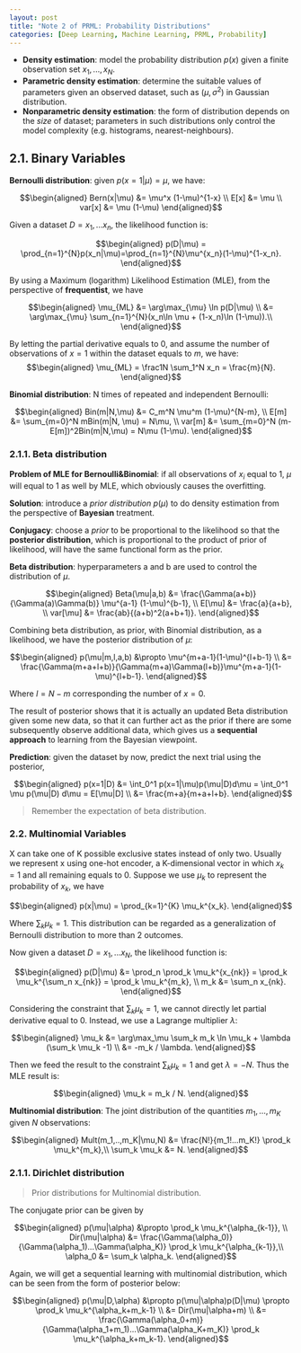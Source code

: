 ```yaml
---
layout: post
title: "Note 2 of PRML: Probability Distributions"
categories: [Deep Learning, Machine Learning, PRML, Probability]
---
```


- **Density estimation**: model the probability distribution $p(x)$ given a finite observation set $x_1,...,x_N$.
- **Parametric density estimation**: determine the suitable values of parameters given an observed dataset, such as $(\mu,\sigma^2)$ in Gaussian distribution.
- **Nonparametric density estimation**: the form of distribution depends on the *size* of dataset; parameters in such distributions only control the model complexity (e.g. histograms, nearest-neighbours).

## 2.1. Binary Variables

**Bernoulli distribution**: given $p(x=1|\mu)=\mu$, we have:

$$\begin{aligned}
Bern(x|\mu) &= \mu^x (1-\mu)^{1-x} \\
E[x] &= \mu \\
var[x] &= \mu (1-\mu)
\end{aligned}​$$

Given a dataset $D={x_1,...x_n}$, the likelihood function is:

$$\begin{aligned}
p(D|\mu) = \prod_{n=1}^{N}p(x_n|\mu)=\prod_{n=1}^{N}\mu^{x_n}(1-\mu)^{1-x_n}.
\end{aligned}$$

By using a Maximum (logarithm) Likelihood Estimation (MLE), from the perspective of **frequentist**, we have

$$\begin{aligned}
\mu_{ML} &= \arg\max_{\mu} \ln p(D|\mu) \\
&= \arg\max_{\mu} \sum_{n=1}^{N}(x_n\ln \mu + (1-x_n)\ln (1-\mu)).\\
\end{aligned}$$

By letting the partial derivative equals to 0, and assume the number of observations of $x=1$ within the dataset equals to $m$, we have:
$$\begin{aligned}
\mu_{ML} = \frac1N \sum_1^N x_n = \frac{m}{N}.
\end{aligned}$$

**Binomial distribution**: N times of repeated and independent Bernoulli:

$$\begin{aligned}
Bin(m|N,\mu) &= C_m^N \mu^m (1-\mu)^{N-m}, \\
E[m] &= \sum_{m=0}^N mBin(m|N, \mu) = N\mu, \\
var[m] &= \sum_{m=0}^N (m-E[m])^2Bin(m|N,\mu) = N\mu (1-\mu).
\end{aligned}$$

### 2.1.1. Beta distribution

**Problem of MLE for Bernoulli&Binomial**: if all observations of $x_i$ equal to 1, $\mu$ will equal to 1 as well by MLE, which obviously causes the overfitting.

**Solution**: introduce a *prior distribution* $p(\mu)$ to do density estimation from the perspective of **Bayesian** treatment.

**Conjugacy**: choose a *prior* to be proportional to the likelihood so that the **posterior distribution**, which is proportional to the product of prior of likelihood, will have the same functional form as the prior.

**Beta distribution**: hyperparameters a and b are used to control the distribution of $\mu$.

$$\begin{aligned}
Beta(\mu|a,b) &= \frac{\Gamma(a+b)}{\Gamma(a)\Gamma(b)} \mu^{a-1} (1-\mu)^{b-1}, \\
E[\mu] &= \frac{a}{a+b}, \\
var[\mu] &= \frac{ab}{(a+b)^2(a+b+1)}.
\end{aligned}$$

Combining beta distribution, as prior, with Binomial distribution, as a likelihood, we have the posterior distribution of $\mu$:

$$\begin{aligned}
p(\mu|m,l,a,b) &\propto \mu^{m+a-1}(1-\mu)^{l+b-1} \\
&= \frac{\Gamma(m+a+l+b)}{\Gamma(m+a)\Gamma(l+b)}\mu^{m+a-1}(1-\mu)^{l+b-1}.
\end{aligned}$$

Where $l=N-m$ corresponding the number of $x=0$.

The result of posterior shows that it is actually an updated Beta distribution given some new data, so that it can further act as the prior if there are some subsequently observe additional data, which gives us a **sequential approach** to learning from the Bayesian viewpoint.

**Prediction**: given the dataset by now, predict the next trial using the posterior,

$$\begin{aligned}
p(x=1|D) &= \int_0^1 p(x=1|\mu)p(\mu|D)d\mu = \int_0^1 \mu p(\mu|D) d\mu = E[\mu|D] \\
&= \frac{m+a}{m+a+l+b}.
\end{aligned}$$
> Remember the expectation of beta distribution.

### 2.2. Multinomial Variables

X can take one of K possible exclusive states instead of only two. Usually we represent x using one-hot encoder, a K-dimensional vector in which $x_k=1$ and all remaining equals to 0. Suppose we use $\mu_k$ to represent the probability of $x_k$, we have

$$\begin{aligned}
p(x|\mu) = \prod_{k=1}^{K} \mu_k^{x_k}.
\end{aligned}$$

Where $\sum_k \mu_k = 1$. This distribution can be regarded as a generalization of Bernoulli distribution to more than 2 outcomes.

Now given a dataset $D={x_1,...x_N}$, the likelihood function is:

$$\begin{aligned}
p(D|\mu) &= \prod_n \prod_k \mu_k^{x_{nk}} = \prod_k \mu_k^{\sum_n x_{nk}} = \prod_k \mu_k^{m_k}, \\
m_k &= \sum_n x_{nk}.
\end{aligned}$$

Considering the constraint that $\sum_k \mu_k=1$, we cannot directly let partial derivative equal to 0. Instead, we use a Lagrange multiplier $\lambda$:

$$\begin{aligned}
\mu_k &= \arg\max_\mu \sum_k m_k \ln \mu_k + \lambda (\sum_k \mu_k -1) \\
&= -m_k / \lambda.
\end{aligned}$$

Then we feed the result to the constraint $\sum_k \mu_k=1$ and get $\lambda = -N$. Thus the MLE result is:

$$\begin{aligned}
\mu_k = m_k / N.
\end{aligned}$$

**Multinomial distribution**: The joint distribution of the quantities $m_1,...,m_K$ given $N$ observations:

$$\begin{aligned}
Mult(m_1,..,m_K|\mu,N) &= \frac{N!}{m_1!...m_K!} \prod_k \mu_k^{m_k},\\
\sum_k \mu_k &= N.
\end{aligned}$$

### 2.1.1. Dirichlet distribution

> Prior distributions for Multinomial distribution.

The conjugate prior can be given by

$$\begin{aligned}
p(\mu|\alpha) &\propto \prod_k \mu_k^{\alpha_{k-1}}, \\
Dir(\mu|\alpha) &= \frac{\Gamma(\alpha_0)}{\Gamma(\alpha_1)...\Gamma(\alpha_K)} \prod_k \mu_k^{\alpha_{k-1}},\\
\alpha_0 &= \sum_k \alpha_k.
\end{aligned}$$

Again, we will get a sequential learning with multinomial distribution, which can be seen from the form of posterior below:

$$\begin{aligned}
p(\mu|D,\alpha) &\propto p(\mu|\alpha)p(D|\mu) \propto \prod_k \mu_k^{\alpha_k+m_k-1} \\
&= Dir(\mu|\alpha+m) \\
&= \frac{\Gamma(\alpha_0+m)}{\Gamma(\alpha_1+m_1)...\Gamma(\alpha_K+m_K)} \prod_k \mu_k^{\alpha_k+m_k-1}.
\end{aligned}$$